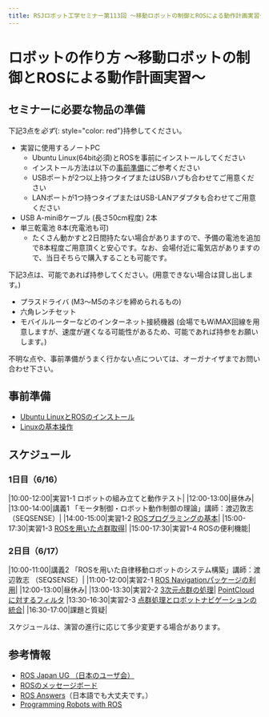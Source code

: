 ```yaml
---
title: RSJロボット工学セミナー第113回 ～移動ロボットの制御とROSによる動作計画実習～
---
```


# ロボットの作り方 ～移動ロボットの制御とROSによる動作計画実習～

## セミナーに必要な物品の準備

下記3点を*必ず*{: style="color: red"}持参してください。

- 実習に使用するノートPC
  - Ubuntu Linux(64bit必須)とROSを事前にインストールしてください
  - インストール方法は以下の[事前準備](#事前準備)にご参考ください
  - USBポートが2つ以上持つタイプまたはUSBハブも合わせてご用意ください
  - LANポートが1つ持つタイプまたはUSB-LANアダプタも合わせてご用意ください
- USB A-miniBケーブル (長さ50cm程度) 2本
- 単三乾電池 8本(充電池も可)
  - たくさん動かすと2日間持たない場合がありますので、予備の電池を追加で8本程度ご用意頂くと安心です。なお、会場付近に電気店がありますので、当日そちらで購入することも可能です。

下記3点は、可能であれば持参してください。(用意できない場合は貸し出します。)
- プラスドライバ (M3～M5のネジを締められるもの)
- 六角レンチセット
- モバイルルーターなどのインターネット接続機器 (会場でもWiMAX回線を用意しますが、速度が遅くなる可能性があるため、可能であれば持参をお願いします。)

不明な点や、事前準備がうまく行かない点については、オーガナイザまでお問い合わせ下さい。

## 事前準備

- [Ubuntu LinuxとROSのインストール](linux_and_ros_install.html)
- [Linuxの基本操作](linux_basics.html)

## スケジュール

### 1日目（6/16）

|10:00-12:00|実習1-1 ロボットの組み立てと動作テスト|
|12:00-13:00|昼休み|
|13:00-14:00|講義1 「モータ制御・ロボット動作制御の理論」講師：渡辺敦志 （SEQSENSE）|
|14:00-15:00|実習1-2 [ROSプログラミングの基本](ros_basics.html)|
|15:00-17:30|実習1-3 [ROSを用いた点群取得](ros_points.html)|
|15:00-17:30|実習1-4 ROSの便利機能|

### 2日目（6/17）

|10:00-11:00|講義2 「ROSを用いた自律移動ロボットのシステム構築」講師：渡辺敦志 （SEQSENSE）|
|11:00-12:00|実習2-1 [ROS Navigationパッケージの利用](ros_navigation.html)|
|12:00-13:00|昼休み|
|13:00-13:30|実習2-2 [3次元点群の処理](ros_3d_points_prep.html)| [PointCloud に対するフィルタ](ros_3d_points_filters.html)
|13:30-16:30|実習2-3 [点群処理とロボットナビゲーションの統合](ros_3d_points_integration.html)|
|16:30-17:00|課題と質疑|

スケジュールは、演習の進行に応じて多少変更する場合があります。

## 参考情報

- [ROS Japan UG （日本のユーザ会）](https://rosjp.connpass.com/)
- [ROSのメッセージボード](https://discourse.ros.org/)
- [ROS Answers](http://answers.ros.org/)（日本語でも大丈夫です。）
- [Programming Robots with ROS](http://shop.oreilly.com/product/0636920024736.do)
